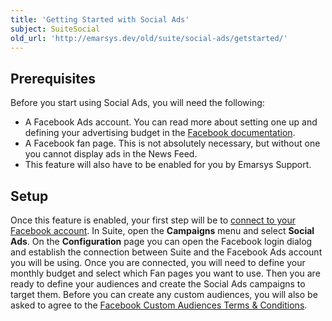 ```yaml
---
title: 'Getting Started with Social Ads'
subject: SuiteSocial
old_url: 'http://emarsys.dev/old/suite/social-ads/getstarted/'
---
```


Prerequisites
-------------

 Before you start using Social Ads, you will need the following:

- A Facebook Ads account. You can read more about setting one up and defining your advertising budget in the [Facebook documentation](https://www.facebook.com/help/714656935225188/).
- A Facebook fan page. This is not absolutely necessary, but without one you cannot display ads in the News Feed.
- This feature will also have to be enabled for you by Emarsys Support.

Setup
-----

 Once this feature is enabled, your first step will be to [connect to your Facebook account](/SuiteSocial/configuration.md "Social Ads – the Configuration page"). In Suite, open the **Campaigns** menu and select **Social Ads**. On the **Configuration** page you can open the Facebook login dialog and establish the connection between Suite and the Facebook Ads account you will be using. Once you are connected, you will need to define your monthly budget and select which Fan pages you want to use. Then you are ready to define your audiences and create the Social Ads campaigns to target them. Before you can create any custom audiences, you will also be asked to agree to the [Facebook Custom Audiences Terms & Conditions](https://www.facebook.com/ads/manage/customaudiences/tos.php).